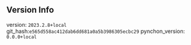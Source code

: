 ## Version Info

version: `2023.2.8+local`
git_hash:`e565d558ac412dab6dd681a0a5b3986305ecbc29`
pynchon_version: `0.0.0+local`
